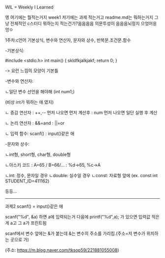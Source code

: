 WIL = Weekly I Learned

엥 여기에는 뭘적는거지
week1 저기에는 과제 적는거고
readme.md는 뭐하는거지 그냥 전체적인 c스터디 뭐하는지 적는건가?음음음음 의문투성이 음음음뇌정지 으엉어응엉ㅇ

1주차:c언어 기본상식, 변수와 연산자, 문자와 상수, 반복문.조건문.함수

-기본상식:

#include <stdio.h>
int main() {
    skldfkjalkjakf;
    return 0;
}

-> 요런 느낌의 모양이 기본틀

-변수와 연산자:

ㄴ일단 변수 선언을 해야해 (int num1;)

(비상 int가 뭐하는 애 였지)

ㄴ 증감 연산자
: ++,-- 먼저 나오면 먼저 계산후
: num 먼저 나오면 일단 실행 후 계산

ㄴ 논리 연산자
: &&=and
: ||=or

ㄴ 입력 함수: scanf()
: input()같은 애

-문자와 상수:

ㄴint형, short형, char형, double형

ㄴ아스키 코드
: A=65 / B=66/...
: %d->65, %c->A

ㄴint: 정수, 문자일 경우
ㄴdouble: 실수일 경우
ㄴconst: 자료형 앞에 (ex. const int STUDENT_ID=411162)

등등...

------------------------------------
과제2
scanf() = input()같은 애

scanf("%d", &a)
하면 a에 입력되는거
다음에
printf("%d",a); 가 있으면
입력값 적은게 a고 그 a가 프린트됨

scanf에서 변수 앞에는 &가 붙는데
&는 변수의 주소를 가리킴.(주소=저 변수가 위치하는 곳으로 가)

(주소: https://m.blog.naver.com/tksop59/221881055008)
